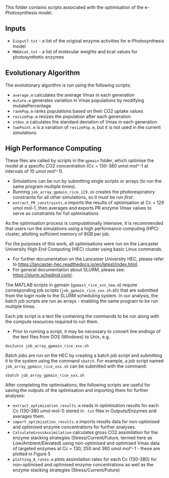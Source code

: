 This folder contains scripts associated with the optimisation of the e-Photosynthesis model.

## Inputs
- `Einput7.txt` - a list of the original enzyme activities for e-Photosynthesis model
- `MW&Kcat.txt` - a list of molecular weights and kcat values for photosynthetic enzymes

## Evolutionary Algorithm
The evolutionary algorithm is run using the following scripts:
- `average.m` calculates the average Vmax in each generation
- `mutate.m` generates variation in Vmax populations by modifying mutatePercentage
- `rankPop.m` ranks populations based on their CO2 uptake values
- `resizePop.m` resizes the population after each generation
- `stdev.m` calculates the standard deviation of Vmax in each generation
- `twoPoint.m` is a variation of `resizePop.m`, but it is not used in the current simulations

## High Performance Computing
These files are called by scripts in the `gpmain` folder, which optimise the model at a specific CO2 concentration (Cc = 130-380 umol mol^-1 at intervals of 10 umol mol^-1).
- Simulations can be run by submitting single scripts or arrays (to run the same program multiple times).
- Running `job_array_gpmain_rice_129.sh` creates the photorespiratory constraints for all other simulations, so it must be run *first*.
- `extract_PR_constraints.m` imports the results of optimisation at Cc = 129 umol mol-1, then averages and exports PR enzyme Vmax values to serve as constraints for full optimisations

As the optimisation process is computationally intensive, it is recommended that users run the simulations using a high performance computing (HPC) cluster, allotting sufficient memory of 8GB per job.

For the purposes of this work, all optimisations were run on the Lancaster University High End Computing (HEC) cluster using basic Linux commands.
- For further documentation on the Lancaster University HEC, please refer to https://lancaster-hec.readthedocs.io/en/latest/index.html. 
- For general documentation about SLURM, please see: https://slurm.schedmd.com/.

The MATLAB scripts in gpmain (`gpmain_rice_xxx_new.m`) require corresponding job scripts (`job_gpmain_rice_xxx.sh`.sh) that are submitted from the login node to the SLURM scheduling system.
In our analysis, the batch job scripts are run as arrays - enabling the same program to be run multiple times.

Each job script is a text file containing the commands to be run along with the compute resources required to run them. 
* Prior to running a script, it may be necessary to convert line endings of the text files from DOS (Windows) to Unix, e.g.

`dos2unix job_array_gpmain_rice_xxx.sh`

Batch jobs are run on the HEC by creating a batch job script and submitting it to the system using the command `sbatch`. 
For example, a job script named `job_array_gpmain_rice_xxx.sh` can be submitted with the command:

`sbatch job_array_gpmain_rice_xxx.sh`

After completing the optimisations, the following scripts are useful for saving the outputs of the optimisation and importing them for further analyses:
- `extract_optimization_results.m` reads in optimisation results for each Cc (130-380 umol mol-1) stored in `.txt` files in Outputs/Enzymes and averages them.
- `import_optimization_results.m` imports results data for non-optimised and optimised enzyme concentrations for further analyses. 
- `CalculateGrossAssimilation` calculates gross CO2 assimilation for the enzyme stacking strategies (Stress/Current/Future, termed here as Low/Ambient/Elevated) using non-optimised and optimised Vmax data of targeted enzymes at Cc = 130, 250 and 360 umol mol^-1 - these are plotted in Figure 5
- `plotting_A_rates.m` plots assimilation rates for each Cc (130-380) for non-optimised and optimised enzyme concentrations as well as the enzyme stacking strategies (Stress/Current/Future)

